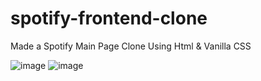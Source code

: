 # spotify-frontend-clone
Made a  Spotify  Main Page Clone Using Html &amp; Vanilla CSS

![image](https://github.com/user-attachments/assets/63e62f9e-ed47-4fd7-b0ce-1b3a31bd3171)
![image](https://github.com/user-attachments/assets/6a5dfb9c-27fa-4094-a15a-54dd59e747bc)



